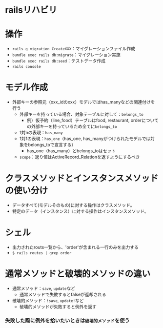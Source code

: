 # railsリハビリ

# 操作
- `rails g migration CreateXXX`：マイグレーションファイル作成
- `bundle exec rails db:migrate`：マイグレーション実施
- `bundle exec rails db:seed`：テストデータ作成
- `rails console`

# モデル作成
- 外部キーの参照元（xxx_idのxxx）モデルではhas_manyなどの関連付けを行う
  - 外部キーを持っている場合、対象テーブルに対して：`belongs_to`
    - 例）仮予約（line_food）テーブルはfood, restaurant, orderについての外部キーを持っているため全てに`belongs_to`
  - 1対nの表現：`has_many`
  - 1対1の表現：`has_one`（has_one, has_manyがつけられたモデルでは対象をbelongs_toで宣言する）
    - has_one（has_many）とbelongs_toはセット
  - `scope`：返り値はActiveRecord_Relationを返すようにするべき
    
# クラスメソッドとインスタンスメソッドの使い分け
- データすべて(モデルそのもの)に対する操作はクラスメソッド。
- 特定のデータ（インスタンス）に対する操作はインスタンスメソッド。

# シェル
- 出力されたrouts一覧から、'order'が含まれる一行のみを出力する
- `$ rails routes | grep order`

# 通常メソッドと破壊的メソッドの違い
- 通常メソッド：`save`, `update`など
  - 通常メソッドで失敗するとfalseが返却される
- 破壊的メソッド：`!save`, `update!`など
  - 破壊的メソッドが失敗すると例外を返す
  
### 失敗した際に例外を拾いたいときは`破壊的メソッド`を使う
    
